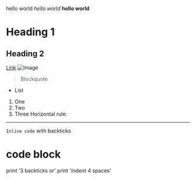 hello world
*hello world*
**hello world**
# Heading 1
## Heading 2
[Link](http://a.com)
![Image](http://url/a.png)
> Blockquote
* List
1. One
2. Two
3. Three
Horizontal rule:

---
`Inline code` with backticks
# code block
print '3 backticks or'
print 'indent 4 spaces'
